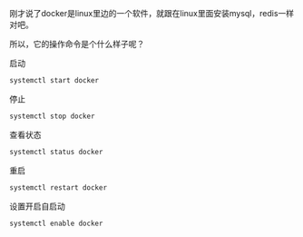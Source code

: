 刚才说了docker是linux里边的一个软件，就跟在linux里面安装mysql，redis一样对吧。  

所以，它的操作命令是个什么样子呢？  

启动
```java
systemctl start docker
```

停止
```java
systemctl stop docker
```

查看状态
```java
systemctl status docker
```

重启
```java
systemctl restart docker
```

设置开启自启动
```java
systemctl enable docker
```